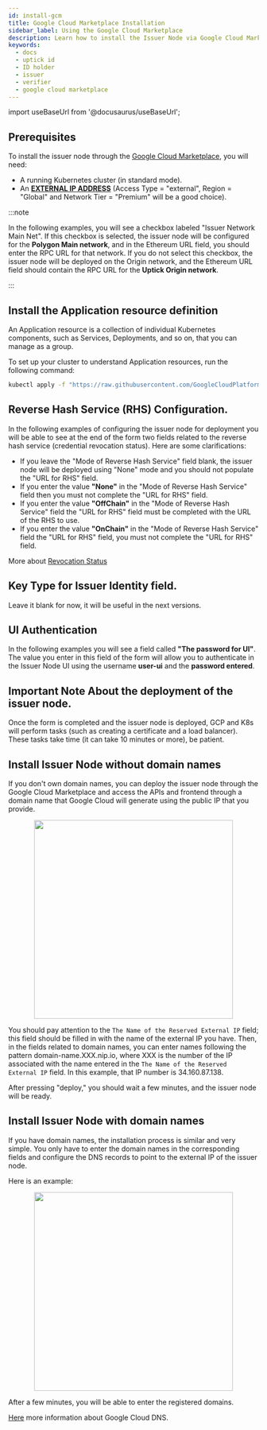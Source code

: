 ```yaml
---
id: install-gcm
title: Google Cloud Marketplace Installation
sidebar_label: Using the Google Cloud Marketplace
description: Learn how to install the Issuer Node via Google Cloud Marketplace .
keywords:
  - docs
  - uptick id
  - ID holder
  - issuer
  - verifier
  - google cloud marketplace
---
```


import useBaseUrl from '@docusaurus/useBaseUrl';

## Prerequisites

To install the issuer node through the [Google Cloud Marketplace](https://console.cloud.google.com/marketplace/product/polygon-public/polygon-id-issuer-node), you will need:

- A running Kubernetes cluster (in standard mode).
- An **[EXTERNAL IP ADDRESS](https://cloud.google.com/compute/docs/ip-addresses/reserve-static-external-ip-address)** (Access Type = "external", Region = "Global" and Network Tier = "Premium" will be a good choice).

:::note

In the following examples, you will see a checkbox labeled "Issuer Network Main Net". If this checkbox is selected, the issuer node will be configured for the **Polygon Main network**, and in the Ethereum URL field, you should enter the RPC URL for that network. If you do not select this checkbox, the issuer node will be deployed on the Origin network, and the Ethereum URL field should contain the RPC URL for the **Uptick Origin network**.

:::

## Install the Application resource definition

An Application resource is a collection of individual Kubernetes components, such as Services, Deployments, and so on, that you can manage as a group.

To set up your cluster to understand Application resources, run the following command:

```bash
kubectl apply -f "https://raw.githubusercontent.com/GoogleCloudPlatform/marketplace-k8s-app-tools/master/crd/app-crd.yaml"
```

## Reverse Hash Service (RHS) Configuration.

In the following examples of configuring the issuer node for deployment you will be able to see at the end of the form two fields related to the reverse hash service (credential revocation status).
Here are some clarifications:

- If you leave the "Mode of Reverse Hash Service" field blank, the issuer node will be deployed using "None" mode and you should not populate the "URL for RHS" field.
- If you enter the value **"None"** in the "Mode of Reverse Hash Service" field then you must not complete the "URL for RHS" field.
- If you enter the value **"OffChain"** in the "Mode of Reverse Hash Service" field the "URL for RHS" field must be completed with the URL of the RHS to use.
- If you enter the value **"OnChain"** in the "Mode of Reverse Hash Service" field the "URL for RHS" field, you must not complete the "URL for RHS" field.

More about [Revocation Status](https://devs.polygonid.com/docs/issuer/issuer-configuration/#revocation-status)

## Key Type for Issuer Identity field.

Leave it blank for now, it will be useful in the next versions.

## UI Authentication

In the following examples you will see a field called **"The password for UI"**. The value you enter in this field of the form will allow you to authenticate in the Issuer Node UI using the username **user-ui** and the **password entered**.

## Important Note About the deployment of the issuer node.

Once the form is completed and the issuer node is deployed, GCP and K8s will perform tasks (such as creating a certificate and a load balancer). These tasks take time (it can take 10 minutes or more), be patient.

## Install Issuer Node without domain names

If you don't own domain names, you can deploy the issuer node through the Google Cloud Marketplace and access the APIs and frontend through a domain name that Google Cloud will generate using the public IP that you provide.

<div align="center">
<img src={useBaseUrl("img/gcm/no-domain-name.png")} height="400" width="400" />
</div>

You should pay attention to the `The Name of the Reserved External IP` field; this field should be filled in with the name of the external IP you have. Then, in the fields related to domain names, you can enter names following the pattern domain-name.XXX.nip.io, where XXX is the number of the IP associated with the name entered in the `The Name of the Reserved External IP` field. In this example, that IP number is 34.160.87.138.

After pressing "deploy," you should wait a few minutes, and the issuer node will be ready.

## Install Issuer Node with domain names

If you have domain names, the installation process is similar and very simple. You only have to enter the domain names in the corresponding fields and configure the DNS records to point to the external IP of the issuer node.

Here is an example:

<div align="center">
<img src={useBaseUrl("img/gcm/with-domain-name.png")} height="400" width="400" />
</div>

After a few minutes, you will be able to enter the registered domains.

[Here](https://cloud.google.com/dns/docs/overview) more information about Google Cloud DNS.
